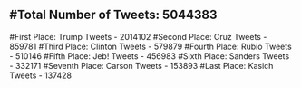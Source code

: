 #Total Number of Tweets: 5044383 
---
#First Place: Trump Tweets - 2014102
#Second Place: Cruz Tweets - 859781
#Third Place: Clinton Tweets - 579879
#Fourth Place: Rubio Tweets - 510146
#Fifth Place: Jeb! Tweets - 456983
#Sixth Place: Sanders Tweets - 332171
#Seventh Place: Carson Tweets - 153893
#Last Place: Kasich Tweets - 137428
